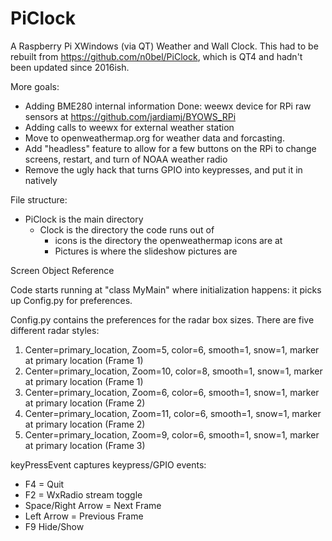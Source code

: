 # PiClock

A Raspberry Pi XWindows (via QT) Weather and Wall Clock. This had to be rebuilt from https://github.com/n0bel/PiClock, which is QT4 and hadn't been updated since 2016ish.

More goals:
- Adding BME280 internal information Done: weewx device for RPi raw sensors at https://github.com/jardiamj/BYOWS_RPi
- Adding calls to weewx for external weather station
- Move to openweathermap.org for weather data and forcasting.
- Add "headless" feature to allow for a few buttons on the RPi to change screens, restart, and turn of NOAA weather radio
- Remove the ugly hack that turns GPIO into keypresses, and put it in natively

File structure:
- PiClock is the main directory
  - Clock is the directory the code runs out of
    - icons is the directory the openweathermap icons are at
    - Pictures is where the slideshow pictures are  

Screen Object Reference

Code starts running at "class MyMain" where initialization happens: it picks up Config.py for preferences.

Config.py contains the preferences for the radar box sizes. There are five different radar styles:
1. Center=primary_location, Zoom=5, color=6, smooth=1, snow=1, marker at primary location (Frame 1)
2. Center=primary_location, Zoom=10, color=8, smooth=1, snow=1, marker at primary location (Frame 1)
3. Center=primary_location, Zoom=6, color=6, smooth=1, snow=1, marker at primary location (Frame 2)
4. Center=primary_location, Zoom=11, color=6, smooth=1, snow=1, marker at primary location (Frame 2)
5. Center=primary_location, Zoom=9, color=6, smooth=1, snow=1, marker at primary location (Frame 3)

keyPressEvent captures keypress/GPIO events:
- F4 = Quit
- F2 = WxRadio stream toggle
- Space/Right Arrow = Next Frame
- Left Arrow = Previous Frame
- F9 Hide/Show
